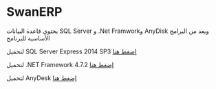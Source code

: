 # SwanERP
يحتوي قاعدة البيانات SQL Server و .Net Framworkو AnyDisk ويعد من البرامج الأساسية للبرنامج

لتحميل SQL Server Express 2014 SP3 [إضغط هنا](https://drive.google.com/file/d/1UMS_NP8hVM636slTyFGZ_EKX14zTL1lX/view?usp=drive_link)

لتحميل .NET Framework 4.7.2 [إضغط هنا](https://drive.google.com/file/d/13bDgLlMgeZuaIKf6PUEtJBWoP0A-7mta/view?usp=sharing)

لتحميل AnyDesk  [إضغط هنا](https://drive.google.com/file/d/1Q_CWapdHj3mMt1yBVfBKy0qQnZ_JLVIZ/view?usp=sharing)